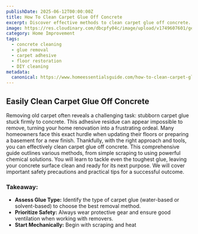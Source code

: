 ```yaml
---
publishDate: 2025-06-12T00:00:00Z
title: How To Clean Carpet Glue Off Concrete
excerpt: Discover effective methods to clean carpet glue off concrete. Learn about tools, chemicals, and DIY solutions for a spotless concrete floor.
image: https://res.cloudinary.com/dbcpfy04c/image/upload/v1749607601/generated_image_1749607601_m71u9u.webp
category: Home Improvement
tags:
  - concrete cleaning
  - glue removal
  - carpet adhesive
  - floor restoration
  - DIY cleaning
metadata:
  canonical: https://www.homeessentialsguide.com/how-to-clean-carpet-glue-off-concrete
---
```


## Easily Clean Carpet Glue Off Concrete

Removing old carpet often reveals a challenging task: stubborn carpet glue stuck firmly to concrete. This adhesive residue can appear impossible to remove, turning your home renovation into a frustrating ordeal. Many homeowners face this exact hurdle when updating their floors or preparing a basement for a new finish. Thankfully, with the right approach and tools, you can effectively clean carpet glue off concrete. This comprehensive guide outlines various methods, from simple scraping to using powerful chemical solutions. You will learn to tackle even the toughest glue, leaving your concrete surface clean and ready for its next purpose. We will cover important safety precautions and practical tips for a successful outcome.

### Takeaway:

*   **Assess Glue Type:** Identify the type of carpet glue (water-based or solvent-based) to choose the best removal method.
*   **Prioritize Safety:** Always wear protective gear and ensure good ventilation when working with removers.
*   **Start Mechanically:** Begin with scraping and heat